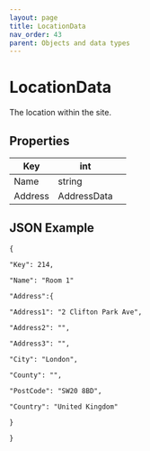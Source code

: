 ```yaml
---
layout: page
title: LocationData
nav_order: 43
parent: Objects and data types
---
```


# LocationDataThe location within the site.## Properties| Key | int |     || --- | --- | --- || Name | string |     || Address | AddressData |     |## JSON Example```{"Key": 214,"Name": "Room 1""Address":{"Address1": "2 Clifton Park Ave","Address2": "","Address3": "","City": "London","County": "","PostCode": "SW20 8BD","Country": "United Kingdom"}}```